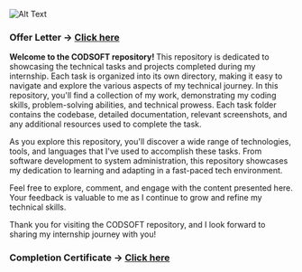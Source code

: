 ![Alt Text](https://assets.zyrosite.com/cdn-cgi/image/format=auto,w=608,fit=crop,q=95/Aq20eV79zLfpXV6b/logo-png-mnl7npnlXjHPl9KV.png)

### Offer Letter -> [Click here](https://www.linkedin.com/posts/harshdeepsingh-_codsoft-offer-letter-activity-7094791888754360321-WT8H?utm_source=share&utm_medium=member_desktop)

<b> Welcome to the CODSOFT repository! </b>
This repository is dedicated to showcasing the technical tasks and projects completed during my internship. Each task is organized into its own directory, making it easy to navigate and explore the various aspects of my technical journey.
In this repository, you'll find a collection of my work, demonstrating my coding skills, problem-solving abilities, and technical prowess. Each task folder contains the codebase, detailed documentation, relevant screenshots, and any additional resources used to complete the task.

As you explore this repository, you'll discover a wide range of technologies, tools, and languages that I've used to accomplish these tasks. From software development to system administration, this repository showcases my dedication to learning and adapting in a fast-paced tech environment.

Feel free to explore, comment, and engage with the content presented here. Your feedback is valuable to me as I continue to grow and refine my technical skills.

Thank you for visiting the CODSOFT repository, and I look forward to sharing my internship journey with you!

### Completion Certificate -> [Click here](https://www.linkedin.com/posts/harshdeepsingh-_codsoft-internship-completion-certificate-activity-7107543691568852992-cHc5?utm_source=share&utm_medium=member_desktop)




